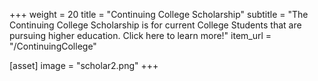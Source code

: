 +++
weight = 20
title = "Continuing College Scholarship"
subtitle = "The Continuing College Scholarship is for current College Students that are pursuing higher education. Click here to learn more!"
item_url = "/ContinuingCollege" 

[asset]
  image = "scholar2.png"
+++
